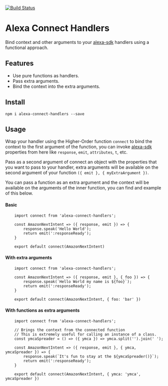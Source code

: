 [![Build Status](https://travis-ci.org/josemussa/alexa-connect-handlers.svg?branch=master)](https://travis-ci.org/ReDBrother/alexa-connect-handlers)
# Alexa Connect Handlers

Bind context and other arguments to your [alexa-sdk](https://github.com/alexa/alexa-skills-kit-sdk-for-nodejs) handlers using a functional approach.

## Features

* Use pure functions as handlers.
* Pass extra arguments.
* Bind the context into the extra arguments.

## Install
```
npm i alexa-connect-handlers --save
```

## Usage

Wrap your handler using the Higher-Order function `connect` to bind the context to the first argument of the function, you can invoke [alexa-sdk](https://github.com/alexa/alexa-skills-kit-sdk-for-nodejs) properties from here like `response`, `emit`, `attributes`, `t`, etc.

Pass as a second argument of connect an object with the properties that you want to pass to your handler, extra arguments will be available on the second argument of your function `({ emit }, { myExtraArgument })`.

You can pass a function as an extra argument and the context will be available on the arguments of the inner function, you can find and example of this below.

#### Basic
```JS
    import connect from 'alexa-connect-handlers';

    const AmazonNextIntent => ({ response, emit }) => {
        response.speak('Hello World');
        return emit(':responseReady');
    }

    export default connect(AmazonNextIntent)
```

#### With extra arguments
```JS
    import connect from 'alexa-connect-handlers';

    const AmazonNextIntent => ({ response, emit }, { foo }) => {
        response.speak(`Hello World my name is ${foo}`);
        return emit(':responseReady');
    }

    export default connect(AmazonNextIntent, { foo: 'bar' })
```

#### With functions as extra arguments
```JS
    import connect from 'alexa-connect-handlers';

    // Brings the context from the connected function
    // This is extremely useful for calling an instance of a class.
    const ymcaSpreader = () => ({ ymca }) => ymca.split('').join(' ');

    const AmazonNextIntent => ({ response, emit }, { ymca, ymcaSpreader }) => {
        response.speak(`It's fun to stay at the ${ymcaSpreader()}`);
        return emit(':responseReady');
    }

    export default connect(AmazonNextIntent, { ymca: 'ymca', ymcaSpreader })
```
